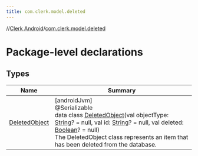 ```yaml
---
title: com.clerk.model.deleted
---
```

//[Clerk Android](../../index.html)/[com.clerk.model.deleted](index.html)



# Package-level declarations



## Types


| Name | Summary |
|---|---|
| [DeletedObject](-deleted-object/index.html) | [androidJvm]<br>@Serializable<br>data class [DeletedObject](-deleted-object/index.html)(val objectType: [String](https://kotlinlang.org/api/latest/jvm/stdlib/kotlin-stdlib/kotlin/-string/index.html)? = null, val id: [String](https://kotlinlang.org/api/latest/jvm/stdlib/kotlin-stdlib/kotlin/-string/index.html)? = null, val deleted: [Boolean](https://kotlinlang.org/api/latest/jvm/stdlib/kotlin-stdlib/kotlin/-boolean/index.html)? = null)<br>The DeletedObject class represents an item that has been deleted from the database. |

